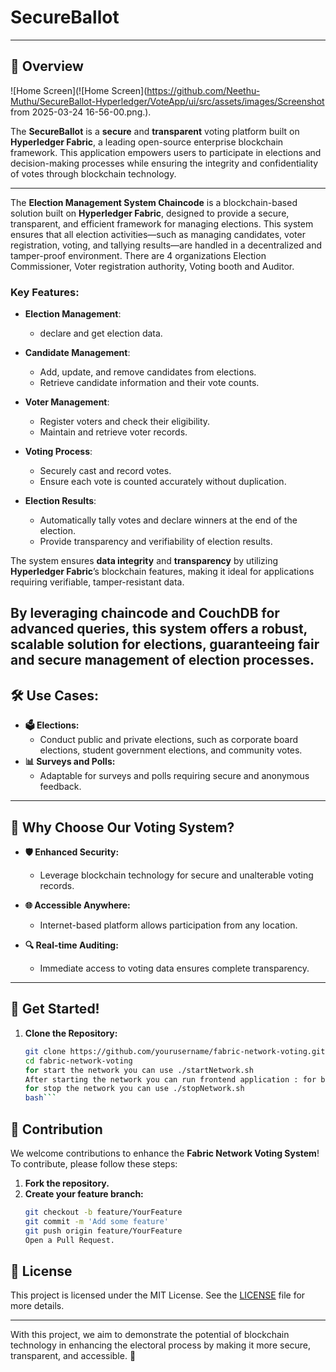 # SecureBallot

---

## 📖 Overview

![Home Screen](![Home Screen](https://github.com/Neethu-Muthu/SecureBallot-Hyperledger/VoteApp/ui/src/assets/images/Screenshot from 2025-03-24 16-56-00.png.).



The **SecureBallot** is a **secure** and **transparent** voting platform built on **Hyperledger Fabric**, a leading open-source enterprise blockchain framework. This application empowers users to participate in elections and decision-making processes while ensuring the integrity and confidentiality of votes through blockchain technology.

---


The **Election Management System Chaincode** is a blockchain-based solution built on **Hyperledger Fabric**, designed to provide a secure, transparent, and efficient framework for managing elections. This system ensures that all election activities—such as managing candidates, voter registration, voting, and tallying results—are handled in a decentralized and tamper-proof environment. There are 4 organizations Election Commissioner, Voter registration authority, Voting booth and Auditor.

### Key Features:

- **Election Management**:
   - declare and get election data.
- **Candidate Management**: 
  - Add, update, and remove candidates from elections.
  - Retrieve candidate information and their vote counts.
  
- **Voter Management**: 
  - Register voters and check their eligibility.
  - Maintain and retrieve voter records.

- **Voting Process**: 
  - Securely cast and record votes.
  - Ensure each vote is counted accurately without duplication.

- **Election Results**: 
  - Automatically tally votes and declare winners at the end of the election.
  - Provide transparency and verifiability of election results.

The system ensures **data integrity** and **transparency** by utilizing **Hyperledger Fabric**’s blockchain features, making it ideal for applications requiring verifiable, tamper-resistant data.

By leveraging **chaincode** and **CouchDB** for advanced queries, this system offers a robust, scalable solution for elections, guaranteeing fair and secure management of election processes.
---

## 🛠️ Use Cases:

- **🗳️ Elections:**
  - Conduct public and private elections, such as corporate board elections, student government elections, and community votes.
- **📊 Surveys and Polls:**
  - Adaptable for surveys and polls requiring secure and anonymous feedback.

---

## 🌟 Why Choose Our Voting System?

- **🛡️ Enhanced Security:**

  - Leverage blockchain technology for secure and unalterable voting records.

- **🌐 Accessible Anywhere:**

  - Internet-based platform allows participation from any location.

- **🔍 Real-time Auditing:**
  - Immediate access to voting data ensures complete transparency.

---

## 📅 Get Started!

1. **Clone the Repository:**
   ````bash
   git clone https://github.com/yourusername/fabric-network-voting.git
   cd fabric-network-voting
   for start the network you can use ./startNetwork.sh
   After starting the network you can run frontend application : for backend you can use node app.js and for ui part npm run dev
   for stop the network you can use ./stopNetwork.sh
   bash```
   ````

## 🤝 Contribution

We welcome contributions to enhance the **Fabric Network Voting System**! To contribute, please follow these steps:

1. **Fork the repository.**
2. **Create your feature branch:**
   ```bash
   git checkout -b feature/YourFeature
   git commit -m 'Add some feature'
   git push origin feature/YourFeature
   Open a Pull Request.
   ```

## 📜 License

This project is licensed under the MIT License. See the [LICENSE](LICENSE) file for more details.



---

With this project, we aim to demonstrate the potential of blockchain technology in enhancing the electoral process by making it more secure, transparent, and accessible. 🚀
